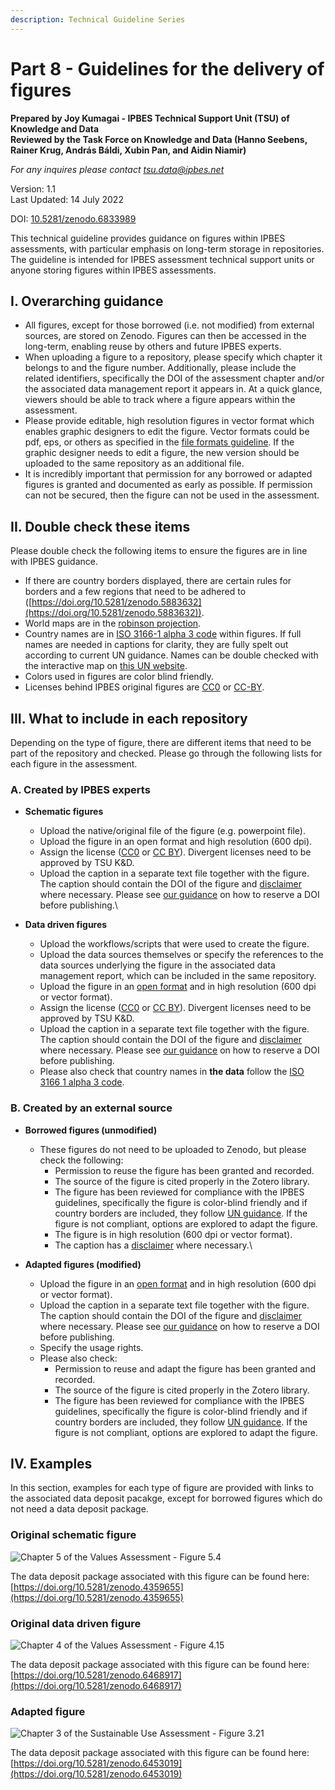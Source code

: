 ```yaml
---
description: Technical Guideline Series
---
```


# Part 8 - Guidelines for the delivery of figures

**Prepared by Joy Kumagai - IPBES Technical Support Unit (TSU) of Knowledge and Data**\
**Reviewed by the Task Force on Knowledge and Data (Hanno Seebens, Rainer Krug, András Báldi, Xubin Pan, and Aidin Niamir)**

_For any inquires please contact_ [_tsu.data@ipbes.net_](mailto:tsu.data@ipbes.net)

Version: 1.1 \
Last Updated: 14 July 2022

DOI: [10.5281/zenodo.6833989](https://doi.org/10.5281/zenodo.6833989)

This technical guideline provides guidance on figures within IPBES assessments, with particular emphasis on long-term storage in repositories. The guideline is intended for IPBES assessment technical support units or anyone storing figures within IPBES assessments.

## I. Overarching guidance

* All figures, except for those borrowed (i.e. not modified) from external sources, are stored on Zenodo. Figures can then be accessed in the long-term, enabling reuse by others and future IPBES experts.
* When uploading a figure to a repository, please specify which chapter it belongs to and the figure number. Additionally, please include the related identifiers, specifically the DOI of the assessment chapter and/or the associated data management report it appears in. At a quick glance, viewers should be able to track where a figure appears within the assessment.
* Please provide editable, high resolution figures in vector format which enables graphic designers to edit the figure. Vector formats could be pdf, eps, or others as specified in the [file formats guideline](https://ict.ipbes.net/ipbes-ict-guide/data-management/technical-guidelines/file-formats). If the graphic designer needs to edit a figure, the new version should be uploaded to the same repository as an additional file.
* It is incredibly important that permission for any borrowed or adapted figures is granted and documented as early as possible. If permission can not be secured, then the figure can not be used in the assessment.

## II. Double check these items

Please double check the following items to ensure the figures are in line with IPBES guidance.

* If there are country borders displayed, there are certain rules for borders and a few regions that need to be adhered to ([https://doi.org/10.5281/zenodo.5883632](https://doi.org/10.5281/zenodo.5883632)).
* World maps are in the [robinson projection](https://epsg.io/54030).
* Country names are in [ISO 3166-1 alpha 3 code](https://www.iso.org/iso-3166-country-codes.html) within figures. If full names are needed in captions for clarity, they are fully spelt out according to current UN guidance. Names can be double checked with the interactive map on [this UN website](https://www.un.org/geospatial/mapsgeo/webservices).
* Colors used in figures are color blind friendly.
* Licenses behind IPBES original figures are [CC0](https://creativecommons.org/share-your-work/public-domain/cc0/) or [CC-BY](https://creativecommons.org/licenses/by/4.0/).

## III. What to include in each repository

Depending on the type of figure, there are different items that need to be part of the repository and checked. Please go through the following lists for each figure in the assessment.

### A. Created by IPBES experts

* **Schematic figures**
  * Upload the native/original file of the figure (e.g. powerpoint file).
  * Upload the figure in an open format and high resolution (600 dpi).
  * Assign the license ([CC0](https://creativecommons.org/share-your-work/public-domain/cc0/) or [CC BY](https://creativecommons.org/licenses/by/4.0/)). Divergent licenses need to be approved by TSU K\&D.
  * Upload the caption in a separate text file together with the figure. The caption should contain the DOI of the figure and [disclaimer](https://ict.ipbes.net/ipbes-ict-guide/data-management/technical-guidelines/cartographic-guidelines#ii.-disclaimers) where necessary. Please see [our guidance](https://ict.ipbes.net/ipbes-ict-guide/data-management/technical-guidelines/Zenodo#b.-how-to-reserve-a-doi) on how to reserve a DOI before publishing.\

* **Data driven figures**
  * Upload the workflows/scripts that were used to create the figure.
  * Upload the data sources themselves or specify the references to the data sources underlying the figure in the associated data management report, which can be included in the same repository.
  * Upload the figure in an [open format](https://ict.ipbes.net/ipbes-ict-guide/data-management/technical-guidelines/file-formats) and in high resolution (600 dpi or vector format).
  * Assign the license ([CC0](https://creativecommons.org/share-your-work/public-domain/cc0/) or [CC BY](https://creativecommons.org/licenses/by/4.0/)). Divergent licenses need to be approved by TSU K\&D.
  * Upload the caption in a separate text file together with the figure. The caption should contain the DOI of the figure and [disclaimer](https://ict.ipbes.net/ipbes-ict-guide/data-management/technical-guidelines/cartographic-guidelines#ii.-disclaimers) where necessary. Please see [our guidance](https://ict.ipbes.net/ipbes-ict-guide/data-management/technical-guidelines/Zenodo#b.-how-to-reserve-a-doi) on how to reserve a DOI before publishing.
  * Please also check that country names in **the data** follow the [ISO 3166 1 alpha 3 code](https://www.iso.org/iso-3166-country-codes.html).

### B. Created by an external source

* **Borrowed figures (unmodified)**
  * These figures do not need to be uploaded to Zenodo, but please check the following:
    * Permission to reuse the figure has been granted and recorded.
    * The source of the figure is cited properly in the Zotero library.
    * The figure has been reviewed for compliance with the IPBES guidelines, specifically the figure is color-blind friendly and if country borders are included, they follow [UN guidance](https://doi.org/10.5281/zenodo.5883632). If the figure is not compliant, options are explored to adapt the figure.
    * The figure is in high resolution (600 dpi or vector format).
    * The caption has a [disclaimer](https://ict.ipbes.net/ipbes-ict-guide/data-management/technical-guidelines/cartographic-guidelines#ii.-disclaimers) where necessary.\

* **Adapted figures (modified)**
  * Upload the figure in an [open format](https://ict.ipbes.net/ipbes-ict-guide/data-management/technical-guidelines/file-formats) and in high resolution (600 dpi or vector format).
  * Upload the caption in a separate text file together with the figure. The caption should contain the DOI of the figure and [disclaimer](https://ict.ipbes.net/ipbes-ict-guide/data-management/technical-guidelines/cartographic-guidelines#ii.-disclaimers) where necessary. Please see [our guidance](https://ict.ipbes.net/ipbes-ict-guide/data-management/technical-guidelines/Zenodo#b.-how-to-reserve-a-doi) on how to reserve a DOI before publishing.
  * Specify the usage rights.
  * Please also check:
    * Permission to reuse and adapt the figure has been granted and recorded.
    * The source of the figure is cited properly in the Zotero library.
    * The figure has been reviewed for compliance with the IPBES guidelines, specifically the figure is color-blind friendly and if country borders are included, they follow [UN guidance](https://doi.org/10.5281/zenodo.5883632). If the figure is not compliant, options are explored to adapt the figure.

## IV. Examples

In this section, examples for each type of figure are provided with links to the associated data deposit pacakge, except for borrowed figures which do not need a data deposit package.

### Original schematic figure

![Chapter 5 of the Values Assessment - Figure 5.4](../../.gitbook/assets/VA\_figure5.4)

The data deposit package associated with this figure can be found here: [https://doi.org/10.5281/zenodo.4359655](https://doi.org/10.5281/zenodo.4359655)

### **Original data driven figure**

![Chapter 4 of the Values Assessment - Figure 4.15](../../.gitbook/assets/VA\_figure4.15)

The data deposit package associated with this figure can be found here: [https://doi.org/10.5281/zenodo.6468917](https://doi.org/10.5281/zenodo.6468917)

### **Adapted figure**

![Chapter 3 of the Sustainable Use Assessment - Figure 3.21](../../.gitbook/assets/SU\_figure3.21)

The data deposit package associated with this figure can be found here: [https://doi.org/10.5281/zenodo.6453019](https://doi.org/10.5281/zenodo.6453019)
